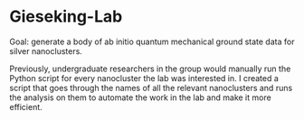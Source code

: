 # Gieseking-Lab

Goal: generate a body of ab initio quantum mechanical ground state data for silver nanoclusters. 

Previously, undergraduate researchers in the group would manually run the Python script for every nanocluster the lab was interested in.
I created a script that goes through the names of all the relevant nanoclusters and runs the analysis on them to automate the work in the lab and make it more efficient.
